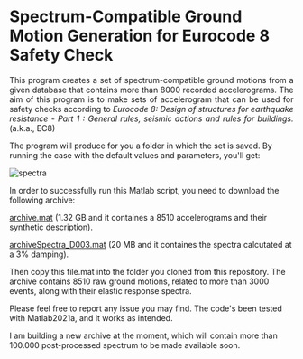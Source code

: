 # Spectrum-Compatible Ground Motion Generation for Eurocode 8 Safety Check
<p align="justify">
This program creates a set of spectrum-compatible ground motions from a given database that contains more than 8000 recorded accelerograms. The aim of this program is to make sets of accelerogram that can be used for safety checks according to <em> Eurocode 8: Design of structures for earthquake resistance - Part 1 : General rules, seismic actions and rules for buildings.</em> (a.k.a., EC8)

The program will produce for you a folder in which the set is saved. By running the case with the default values and parameters, you'll get:
  
![spectra](https://user-images.githubusercontent.com/27778212/126907291-b246fab6-b5ed-4452-b6e1-ab8cc52ab93e.png)

In order to successfully run this Matlab script, you need to download the following archive:

<a href="https://drive.google.com/open?id=17HCFzHRFHDPMOKp3tyNP51tiQoR6Gj5K&usp=drive_fs">archive.mat</a> (1.32 GB and it containes a 8510 accelerograms and their synthetic description). 

<a href="https://drive.google.com/open?id=1FAqECtXcqnlCBOALgAzDVKUXI0zCihJ7&usp=drive_fs">archiveSpectra_D003.mat</a> (20 MB and it containes the spectra calcutated at a 3% damping). 

Then copy this file.mat into the folder you cloned from this repository. The archive contains 8510 raw ground motions, related to more than 3000 events, along with their elastic response spectra.

Please feel free to report any issue you may find. The code's been tested with Matlab2021a, and it works as intended.

I am building a new archive at the moment, which will contain more than 100.000 post-processed spectrum to be made available soon.
</p>
